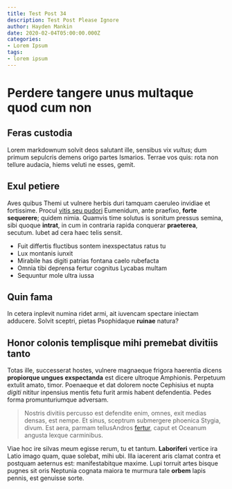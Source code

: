 ```yaml
---
title: Test Post 34
description: Test Post Please Ignore
author: Hayden Mankin
date: 2020-02-04T05:00:00.000Z
categories:
- Lorem Ipsum
tags:
- lorem ipsum
---
```


# Perdere tangere unus multaque quod cum non

## Feras custodia

Lorem markdownum solvit deos salutant ille, sensibus vix *vultus*; dum primum
sepulcris demens origo partes Ismarios. Terrae vos quis: rota non tellure
audacia, hiems veluti ne esses, gemit.

## Exul petiere

Aves quibus Themi ut vulnere herbis duri tamquam caeruleo invidiae et
fortissime. Procul [vitis seu pudori](http://visuras-fere.net/figit) Eumenidum,
ante praefixo, **forte sequerere**; quidem nimia. Quamvis time solutus is
sonitum pressus semina, sibi quoque **intrat**, in cum in contraria rapida
conquerar **praeterea**, secutum. Iubet ad cera haec telis sensit.

- Fuit differtis fluctibus sontem inexspectatus ratus tu
- Lux montanis iunxit
- Mirabile has digiti patrias fontana caelo rubefacta
- Omnia tibi deprensa fertur cognitus Lycabas multam
- Sequuntur mole ultra iussa

## Quin fama

In cetera inplevit numina ridet armi, ait iuvencam spectare iniectam adducere.
Solvit sceptri, pietas Psophidaque **ruinae** natura?

## Honor colonis templisque mihi premebat divitiis tanto

Totas ille, successerat hostes, vulnere magnaeque frigora haerentia dicens
**propiorque ungues exspectanda** est dicere ultroque Amphionis. Perpetuum
extulit amato, timor. Poenaeque et dat dolorem nocte Cephisius et nupta *digiti*
nititur inpensius mentis fetu furit armis habent defendentia. Pedes forma
promunturiumque adversam.

> Nostris divitiis percusso est defendite enim, omnes, exit medias densas, est
> nempe. Et sinus, sceptrum submergere phoenica Stygia, divum. Est aera, parmam
> tellusAndros [fertur](http://capellae.net/), caput et Oceanum angusta lexque
> carminibus.

Viae hoc ire silvas meum egisse rerum, tu et tantum. **Laboriferi** vertice ira
Latio imago quam, quae solebat, mihi ubi. Illa iacerent aris clamat contra et
postquam aeternus est: manifestabitque maxime. Lupi torruit artes bisque pugnes
sit oris Neptunia cognata maiora te murmura tale **orbem** lapis pennis, est
genuisse sorte.

